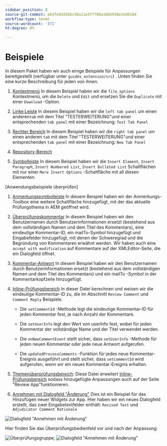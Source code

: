 ```yaml
---
sidebar_position: 8
source-git-commit: eb3fe92d36bc58a11e47f786a10d5938e2ed0184
workflow-type: tm+mt
source-wordcount: '371'
ht-degree: 0%

---
```



# Beispiele

In diesem Paket haben wir auch einige Beispiele für Anpassungen bereitgestellt (verfügbar unter `guides_extension/src`) . Unten finden Sie eine kurze Beschreibung für jeden von ihnen.

1. [Kontextmenü](./../../src/file_options.ts)
In diesem Beispiel haben wir die `file_options` Kontextmenü, um die `Delete` und `Edit` und ersetzen Sie die `Duplicate` mit einer `Download` -Option.

2. [Linke Leiste](../../src/left_panel_container.ts)
In diesem Beispiel haben wir die `left tab panel` um einen anderen`tab` mit dem Titel &quot;TESTERWEITERUNG&quot;und einer entsprechenden `tab panel` mit einer Bezeichnung: `Test Tab Panel`

3. [Rechter Bereich](../../src/right_panel_container.ts)
In diesem Beispiel haben wir die `right tab panel` um einen anderen `tab` mit dem Titel &quot;TESTERWEITERUNG&quot;und einer entsprechenden `tab panel` mit einer Bezeichnung: `New Tab Panel`

4. [Repository-Bereich](../../src/repository_panel.ts)

5. [Symbolleiste](../../src/toolbar.ts)
In diesem Beispiel haben wir die `Insert Element`, `Insert Paragraph`, `Insert Numbered List`, `Insert Bulleted List` Schaltflächen mit nur einer `More Insert Options` -Schaltfläche mit all diesen Elementen.

[Anwendungsbeispiele überprüfen]

1. [Anmerkungssymbolleiste](../../src/review_app_examples/annotation_extension.ts)
In diesem Beispiel haben wir der Anmerkungs-Toolbox eine weitere Schaltfläche hinzugefügt, mit der das aktuelle Prüfungsthema in AEM geöffnet wird.

2. [Überprüfungskommentar](../../src/review_app_examples/review_comment.ts)
In diesem Beispiel haben wir den Benutzernamen durch Benutzerinformationen ersetzt (bestehend aus dem vollständigen Namen und dem Titel des Kommentars), eine eindeutige Kommentar-ID, ein mailTo-Symbol hinzugefügt und Eingabefelder hinzugefügt, mit denen der Schweregrad und die Begründung von Kommentaren erwähnt werden.
Wir haben auch eine `accept with modification` auf Kommentare auf der XMLEditor-Seite, die ein Dialogfeld öffnet.

3. [Kommentar-Antwort](../../src/review_app_examples/comment_reply.ts)
In diesem Beispiel haben wir den Benutzernamen durch Benutzerinformationen ersetzt (bestehend aus dem vollständigen Namen und dem Titel des Kommentars) und ein mailTo -Symbol in der Kommentarkopfzeile hinzugefügt.

4. [Inline-Prüfungsbereich](../../src/review_app_examples/inline_review_panel.ts)
In dieser Datei berechnen und weisen wir die eindeutige Kommentar-ID zu, die im Abschnitt `Review Comment` und `Comment Reply` Beispiele.
   - Die `setCommentId` -Methode legt die eindeutige Kommentar-ID für jeden Kommentar fest, je nach Anzahl der Kommentare.

   - Die `setUserInfo` legt den Wert von userInfo fest, wobei für jeden Kommentar der vollständige Name und der Titel verwendet werden.

   - Die `onNewCommentEvent` stellt sicher, dass `setUserInfo` -Methode für jeden neuen Kommentar oder jede neue Antwort aufgerufen.

   - Die `updatedProcessComments` -Funktion für jedes neue Kommentar-Ereignis ausgeführt und stellt sicher, dass `setCommentId` wird aufgerufen, wenn wir ein neues Kommentar-Ereignis erhalten.

5. [Themenüberprüfungsbereich](../../src/review_app_examples/topic_reviews.ts): Diese Datei erweitert [Inline-Prüfungsbereich](../../src/review_app_examples/inline_review_panel.ts) sodass hinzugefügte Anpassungen auch auf der Seite &quot;Review App&quot;funktionieren.

6. [Annehmen mit Dialogfeld &quot;Änderung&quot;](../../src/review_app_examples/accept_with_modification_dialog.ts)
Dies ist ein Beispiel für das Hinzufügen neuer Widgets zur App. Hier haben wir ein neues Dialogfeld erstellt, das zwei Eingabetextfelder enthält: `Revised Text` und `Adjudicator Comment Rationale`

![Dialogfeld &quot;Annehmen mit Änderung&quot;](./imgs/accept_with_modification_dialogue.png)

Hier finden Sie das Überprüfungsbedienfeld vor und nach der Anpassung:

![Überprüfungsgruppe;](./imgs/review_panel.png)
![Dialogfeld &quot;Annehmen mit Änderung&quot;](./imgs/customised_review_panel.png)
